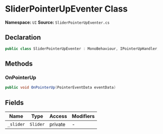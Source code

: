 # SliderPointerUpEventer Class

**Namespace:** `UI`
**Source:** `SliderPointerUpEventer.cs`

## Declaration

```csharp
public class SliderPointerUpEventer : MonoBehaviour, IPointerUpHandler, IEventSystemHandler
```

## Methods

### OnPointerUp

```csharp
public void OnPointerUp(PointerEventData eventData)
```

## Fields

| Name | Type | Access | Modifiers |
|------|------|--------|-----------|
| `_slider` | `Slider` | private | - |

